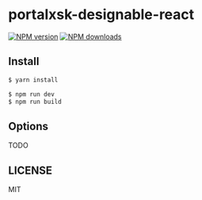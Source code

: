 # portalxsk-designable-react

[![NPM version](https://img.shields.io/npm/v/portalxsk-designable-react.svg?style=flat)](https://npmjs.org/package/portalxsk-designable-react)
[![NPM downloads](http://img.shields.io/npm/dm/portalxsk-designable-react.svg?style=flat)](https://npmjs.org/package/portalxsk-designable-react)

## Install

```bash
$ yarn install
```

```bash
$ npm run dev
$ npm run build
```

## Options

TODO

## LICENSE

MIT
